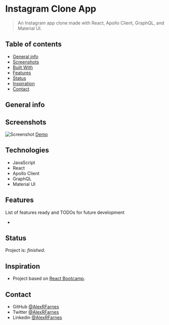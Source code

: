 # Instagram Clone App

> An Instagram app clone made with React, Apollo Client, GraphQL, and Material UI.

## Table of contents

- [General info](#general-info)
- [Screenshots](#screenshots)
- [Built With](#built-with)
- [Features](#features)
- [Status](#status)
- [Inspiration](#inspiration)
- [Contact](#contact)

## General info


## Screenshots

![Screenshot]()
[Demo](https://instagram-clone-app-rho.vercel.app/)

## Technologies

- JavaScript
- React
- Apollo Client
- GraphQL
- Material UI

## Features

List of features ready and TODOs for future development

- 

## Status

Project is: _finished_.

## Inspiration

- Project based on [React Bootcamp](https://reactbootcamp.com/).

## Contact

- GitHub [@AlexRFarnes](https://github.com/AlexRFarnes)
- Twitter [@AlexRFarnes](https://twitter.com/alexrfarnes)
- Linkedin [@AlexRFarnes](https://www.linkedin.com/in/alexrfarnes/)
